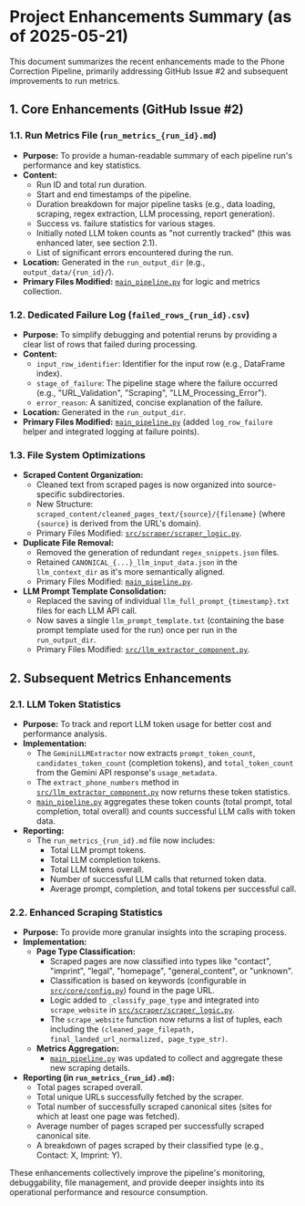 # Project Enhancements Summary (as of 2025-05-21)

This document summarizes the recent enhancements made to the Phone Correction Pipeline, primarily addressing GitHub Issue #2 and subsequent improvements to run metrics.

## 1. Core Enhancements (GitHub Issue #2)

### 1.1. Run Metrics File (`run_metrics_{run_id}.md`)
*   **Purpose:** To provide a human-readable summary of each pipeline run's performance and key statistics.
*   **Content:**
    *   Run ID and total run duration.
    *   Start and end timestamps of the pipeline.
    *   Duration breakdown for major pipeline tasks (e.g., data loading, scraping, regex extraction, LLM processing, report generation).
    *   Success vs. failure statistics for various stages.
    *   Initially noted LLM token counts as "not currently tracked" (this was enhanced later, see section 2.1).
    *   List of significant errors encountered during the run.
*   **Location:** Generated in the `run_output_dir` (e.g., `output_data/{run_id}/`).
*   **Primary Files Modified:** [`main_pipeline.py`](main_pipeline.py:1) for logic and metrics collection.

### 1.2. Dedicated Failure Log (`failed_rows_{run_id}.csv`)
*   **Purpose:** To simplify debugging and potential reruns by providing a clear list of rows that failed during processing.
*   **Content:**
    *   `input_row_identifier`: Identifier for the input row (e.g., DataFrame index).
    *   `stage_of_failure`: The pipeline stage where the failure occurred (e.g., "URL_Validation", "Scraping", "LLM_Processing_Error").
    *   `error_reason`: A sanitized, concise explanation of the failure.
*   **Location:** Generated in the `run_output_dir`.
*   **Primary Files Modified:** [`main_pipeline.py`](main_pipeline.py:1) (added `log_row_failure` helper and integrated logging at failure points).

### 1.3. File System Optimizations
*   **Scraped Content Organization:**
    *   Cleaned text from scraped pages is now organized into source-specific subdirectories.
    *   New Structure: `scraped_content/cleaned_pages_text/{source}/{filename}` (where `{source}` is derived from the URL's domain).
    *   Primary Files Modified: [`src/scraper/scraper_logic.py`](src/scraper/scraper_logic.py:1).
*   **Duplicate File Removal:**
    *   Removed the generation of redundant `regex_snippets.json` files.
    *   Retained `CANONICAL_{...}_llm_input_data.json` in the `llm_context_dir` as it's more semantically aligned.
    *   Primary Files Modified: [`main_pipeline.py`](main_pipeline.py:1).
*   **LLM Prompt Template Consolidation:**
    *   Replaced the saving of individual `llm_full_prompt_{timestamp}.txt` files for each LLM API call.
    *   Now saves a single `llm_prompt_template.txt` (containing the base prompt template used for the run) once per run in the `run_output_dir`.
    *   Primary Files Modified: [`src/llm_extractor_component.py`](src/llm_extractor_component.py:1).

## 2. Subsequent Metrics Enhancements

### 2.1. LLM Token Statistics
*   **Purpose:** To track and report LLM token usage for better cost and performance analysis.
*   **Implementation:**
    *   The `GeminiLLMExtractor` now extracts `prompt_token_count`, `candidates_token_count` (completion tokens), and `total_token_count` from the Gemini API response's `usage_metadata`.
    *   The `extract_phone_numbers` method in [`src/llm_extractor_component.py`](src/llm_extractor_component.py:1) now returns these token statistics.
    *   [`main_pipeline.py`](main_pipeline.py:1) aggregates these token counts (total prompt, total completion, total overall) and counts successful LLM calls with token data.
*   **Reporting:**
    *   The `run_metrics_{run_id}.md` file now includes:
        *   Total LLM prompt tokens.
        *   Total LLM completion tokens.
        *   Total LLM tokens overall.
        *   Number of successful LLM calls that returned token data.
        *   Average prompt, completion, and total tokens per successful call.

### 2.2. Enhanced Scraping Statistics
*   **Purpose:** To provide more granular insights into the scraping process.
*   **Implementation:**
    *   **Page Type Classification:**
        *   Scraped pages are now classified into types like "contact", "imprint", "legal", "homepage", "general_content", or "unknown".
        *   Classification is based on keywords (configurable in [`src/core/config.py`](src/core/config.py:1)) found in the page URL.
        *   Logic added to `_classify_page_type` and integrated into `scrape_website` in [`src/scraper/scraper_logic.py`](src/scraper/scraper_logic.py:1).
        *   The `scrape_website` function now returns a list of tuples, each including the `(cleaned_page_filepath, final_landed_url_normalized, page_type_str)`.
    *   **Metrics Aggregation:**
        *   [`main_pipeline.py`](main_pipeline.py:1) was updated to collect and aggregate these new scraping details.
*   **Reporting (in `run_metrics_{run_id}.md`):**
    *   Total pages scraped overall.
    *   Total unique URLs successfully fetched by the scraper.
    *   Total number of successfully scraped canonical sites (sites for which at least one page was fetched).
    *   Average number of pages scraped per successfully scraped canonical site.
    *   A breakdown of pages scraped by their classified type (e.g., Contact: X, Imprint: Y).

These enhancements collectively improve the pipeline's monitoring, debuggability, file management, and provide deeper insights into its operational performance and resource consumption.